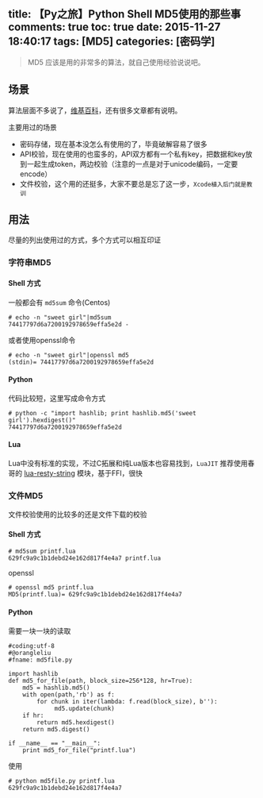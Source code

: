 title: 【Py之旅】Python Shell  MD5使用的那些事
comments: true
toc: true
date: 2015-11-27 18:40:17
tags: [MD5]
categories: [密码学]
---

<!-- more -->
> MD5 应该是用的非常多的算法，就自己使用经验说说吧。

## 场景
算法层面不多说了，[维基百科](https://en.wikipedia.org/wiki/MD5)，还有很多文章都有说明。

主要用过的场景

*  密码存储，现在基本没怎么有使用的了，毕竟破解容易了很多
*  API校验，现在使用的也蛮多的，API双方都有一个私有key，把数据和key放到一起生成token，两边校验（注意的一点是对于unicode编码，一定要encode）
*  文件校验，这个用的还挺多，大家不要总是忘了这一步，`Xcode植入后门就是教训`

## 用法
尽量的列出使用过的方式，多个方式可以相互印证

### 字符串MD5

#### Shell 方式
一般都会有 `md5sum` 命令(Centos)

```
# echo -n "sweet girl"|md5sum
74417797d6a7200192978659effa5e2d -
```

或者使用openssl命令

```
# echo -n "sweet girl"|openssl md5
(stdin)= 74417797d6a7200192978659effa5e2d
```

#### Python
代码比较短，这里写成命令方式

```
# python -c "import hashlib; print hashlib.md5('sweet girl').hexdigest()"
74417797d6a7200192978659effa5e2d
```

#### Lua

Lua中没有标准的实现，不过C拓展和纯Lua版本也容易找到，`LuaJIT` 推荐使用春哥的 [lua-resty-string](https://github.com/openresty/lua-resty-string) 模块，基于FFI，很快


### 文件MD5
文件校验使用的比较多的还是文件下载的校验

#### Shell 方式

```
# md5sum printf.lua
629fc9a9c1b1debd24e162d817f4e4a7 printf.lua
```

openssl

```
# openssl md5 printf.lua
MD5(printf.lua)= 629fc9a9c1b1debd24e162d817f4e4a7
```

#### Python
需要一块一块的读取

```
#coding:utf-8
#@orangleliu
#fname: md5file.py

import hashlib
def md5_for_file(path, block_size=256*128, hr=True):
    md5 = hashlib.md5()
    with open(path,'rb') as f:
        for chunk in iter(lambda: f.read(block_size), b''):
             md5.update(chunk)
    if hr:
        return md5.hexdigest()
    return md5.digest()

if __name__ == "__main__":
    print md5_for_file("printf.lua")
```

使用
```
# python md5file.py printf.lua
629fc9a9c1b1debd24e162d817f4e4a7
```



